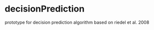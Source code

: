decisionPrediction
==================

prototype for decision prediction algorithm based on riedel et al. 2008

